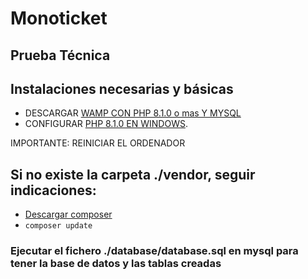 # Monoticket
## Prueba Técnica

## Instalaciones necesarias y básicas

- DESCARGAR [WAMP CON PHP 8.1.0 o mas Y MYSQL](https://wampserver.aviatechno.net/files/install/wampserver3.2.6_x64.exe)
- CONFIGURAR [PHP 8.1.0 EN WINDOWS](https://www.netveloper.com/php-variable-de-entorno-en-windows).

IMPORTANTE: REINICIAR EL ORDENADOR

## Si no existe la carpeta ./vendor, seguir indicaciones:
- [Descargar composer](https://getcomposer.org/)
- `composer update`

### Ejecutar el fichero ./database/database.sql en mysql para tener la base de datos y las tablas creadas